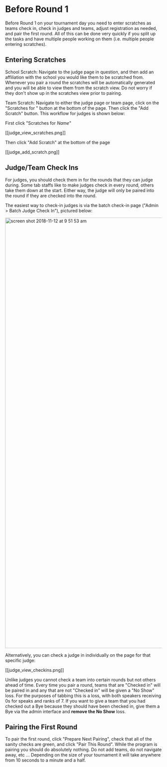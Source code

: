 Before Round 1
==============

Before Round 1 on your tournament day you need to enter scratches as teams check in, check in judges and teams, adjust registration as needed, and pair the first round.  All of this can be done very quickly if you split up the tasks and have multiple people working on them (i.e. multiple people entering scratches).

Entering Scratches
------------------

School Scratch: Navigate to the judge page in question, and then add an affiliation with the school you would like them to be scratched from.  Whenever you pair a round the scratches will be automatically generated and you will be able to view them from the scratch view.  Do not worry if they don't show up in the scratches view prior to pairing.

Team Scratch: Navigate to either the judge page or team page, click on the "Scratches for <Name>" button at the bottom of the page.  Then click the "Add Scratch" button.  This workflow for judges is shown below:

First click "Scratches for _Name_"

[[judge_view_scratches.png]]

Then click "Add Scratch" at the bottom of the page

[[judge_add_scratch.png]]

Judge/Team Check Ins
--------------------

For judges, you should check them in for the rounds that they can judge during.  Some tab staffs like to make judges check in every round, others take them down at the start.  Either way, the judge will only be paired into the round if they are checked into the round.

The easiest way to check-in judges is via the batch check-in page ("Admin > Batch Judge Check In"), pictured below: 

<img width="1381" alt="screen shot 2018-11-12 at 9 51 53 am" src="https://user-images.githubusercontent.com/10344453/48354873-c1f35a00-e660-11e8-94cc-ecfe96c499d6.png">

Alternatively, you can check a judge in individually on the page for that specific judge:

[[judge_view_checkins.png]]

Unlike judges you cannot check a team into certain rounds but not others ahead of time. Every time you pair a round, teams that are "Checked in" will be paired in and any that are not "Checked in" will be given a "No Show" loss. For the purposes of tabbing this is a loss, with both speakers receiving 0s for speaks and ranks of 7.  If you want to give a team that you had checked out a Bye because they should have been checked in, give them a Bye via the admin interface and **remove the No Show** loss.

Pairing the First Round
-----------------------

To pair the first round, click "Prepare Next Pairing", check that all of the sanity checks are green, and click "Pair This Round".  While the program is pairing you should do absolutely nothing.  Do not add teams, do not navigate away, etc ... Depending on the size of your tournament it will take anywhere from 10 seconds to a minute and a half.

